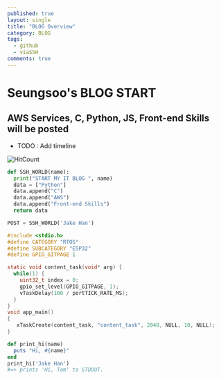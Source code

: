 ```yaml
---
published: true
layout: single
title: "BLOG Overview"
category: BLOG
tags:
  - github
  - viaSSH
comments: true
---
```


Seungsoo's BLOG START
=============

AWS Services, C, Python, JS, Front-end Skills will be posted
------------

- TODO : Add timeline

![HitCount](http://hits.dwyl.com/https://viassh.github.io/blog/firstday/.svg)


```python
def SSH_WORLD(name):
  print("START MY IT BLOG ", name)
  data = ["Python"]
  data.append("C")
  data.append("AWS")
  data.append("Front-end Skills")
  return data

POST = SSH_WORLD('Jake Han')
```


```c
#include <stdio.h>
#define CATEGORY "RTOS"
#define SUBCATEGORY "ESP32"
#define GPIO_GITPAGE 1

static void content_task(void* arg) {
  while(1) {
    uint32_t index = 0;
    gpio_set_level(GPIO_GITPAGE, 1);
    vTaskDelay(100 / portTICK_RATE_MS);
  }
}
void app_main()
{
   xTaskCreate(content_task, "content_task", 2048, NULL, 10, NULL);
}  
```

```ruby
def print_hi(name)
  puts "Hi, #{name}"
end
print_hi('Jake Han')
#=> prints 'Hi, Tom' to STDOUT.
```
